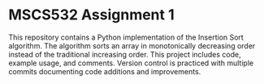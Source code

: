 # MSCS532 Assignment 1
This repository contains a Python implementation of the Insertion Sort algorithm. 
The algorithm sorts an array in monotonically decreasing order instead of the traditional increasing order. This project includes code, example usage, and comments. Version control is practiced with multiple commits documenting code additions and improvements.
